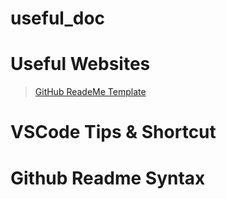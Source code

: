# useful_doc

# Useful Websites
> [GitHub ReadeMe Template](https://bulldogjob.com/news/449-how-to-write-a-good-readme-for-your-github-project)

# VSCode Tips & Shortcut

# Github Readme Syntax

